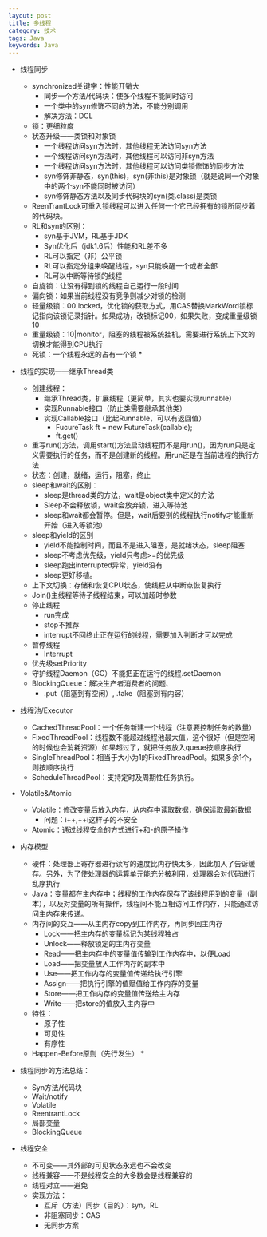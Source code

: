 ```yaml
---
layout: post
title: 多线程
category: 技术
tags: Java
keywords: Java
---
```


* 线程同步
    * synchronized关键字：性能开销大
        * 同步一个方法/代码块：使多个线程不能同时访问
        * 一个类中的syn修饰不同的方法，不能分别调用
        * 解决方法：DCL
    * 锁：更细粒度
    * 状态升级——类锁和对象锁
        * 一个线程访问syn方法时，其他线程无法访问syn方法
        * 一个线程访问syn方法时，其他线程可以访问非syn方法
        * 一个线程访问syn方法时，其他线程可以访问类锁修饰的同步方法
        * syn修饰非静态，syn(this)，syn(非this)是对象锁（就是说同一个对象中的两个syn不能同时被访问）
        * syn修饰静态方法以及同步代码块的syn(类.class)是类锁
    * ReenTrantLock可重入锁线程可以进入任何一个它已经拥有的锁所同步着的代码块。
    * RL和syn的区别：
        * syn基于JVM，RL基于JDK
        * Syn优化后（jdk1.6后）性能和RL差不多
        * RL可以指定（非）公平锁
        * RL可以指定分组来唤醒线程，syn只能唤醒一个或者全部
        * RL可以中断等待锁的线程
    * 自旋锁：让没有得到锁的线程自己运行一段时间
    * 偏向锁：如果当前线程没有竞争则减少对锁的检测
    * 轻量级锁：00|locked，优化锁的获取方式，用CAS替换MarkWord锁标记指向该锁记录指针。如果成功，改锁标记00，如果失败，变成重量级锁10
    * 重量级锁：10|monitor，阻塞的线程被系统挂机，需要进行系统上下文的切换才能得到CPU执行
    * 死锁：一个线程永远的占有一个锁
        * 

* 线程的实现——继承Thread类
    * 创建线程：
        * 继承Thread类，扩展线程（更简单，其实也要实现runnable）
        * 实现Runnable接口（防止类需要继承其他类）
        * 实现Callable接口（比起Runnable，可以有返回值）
            * FucureTask<Integer> ft = new FutureTask(callable);
            * ft.get()
    * 重写run()方法，调用start()方法启动线程而不是用run()，因为run只是定义需要执行的任务，而不是创建新的线程。用run还是在当前进程的执行方法
    * 状态：创建，就绪，运行，阻塞，终止
    * sleep和wait的区别：
        * sleep是thread类的方法，wait是object类中定义的方法
        * Sleep不会释放锁，wait会放弃锁，进入等待池
        * sleep和wait都会暂停。但是，wait后要别的线程执行notify才能重新开始（进入等锁池）
    * sleep和yield的区别
        * yield不能控制时间，而且不是进入阻塞，是就绪状态，sleep阻塞
        * sleep不考虑优先级，yield只考虑>=的优先级
        * sleep跑出interrupted异常，yield没有
        * sleep更好移植。
    * 上下文切换：存储和恢复CPU状态，使线程从中断点恢复执行
    * Join()主线程等待子线程结束，可以加超时参数
    * 停止线程
        * run完成
        * stop不推荐
        * interrupt不回终止正在运行的线程，需要加入判断才可以完成
    * 暂停线程
        * Interrupt
    * 优先级setPriority
    * 守护线程Daemon（GC）不能把正在运行的线程.setDaemon
    * BlockingQueue：解决生产者消费者的问题、
        * .put（阻塞到有空闲）, .take（阻塞到有内容）
* 线程池/Executor
    * CachedThreadPool：一个任务新建一个线程（注意要控制任务的数量）
    * FixedThreadPool：线程数不能超过线程池最大值，这个很好（但是空闲的时候也会消耗资源）如果超过了，就把任务放入queue按顺序执行
    * SingleThreadPool：相当于大小为1的FixedThreadPool。如果多余1个，则按顺序执行
    * ScheduleThreadPool：支持定时及周期性任务执行。
* Volatile&Atomic
    * Volatile：修改变量后放入内存，从内存中读取数据，确保读取最新数据
        * 问题：i++,++i这样子的不安全
    * Atomic：通过线程安全的方式进行+和-的原子操作
* 内存模型
    * 硬件：处理器上寄存器进行读写的速度比内存快太多，因此加入了告诉缓存。另外，为了使处理器的运算单元能充分被利用，处理器会对代码进行乱序执行
    * Java：变量都在主内存中；线程的工作内存保存了该线程用到的变量（副本），以及对变量的所有操作，线程间不能互相访问工作内存，只能通过访问主内存来传递。
    * 内存间的交互——从主内存copy到工作内存，再同步回主内存
        * Lock——把主内存的变量标记为某线程独占
        * Unlock——释放锁定的主内存变量
        * Read——把主内存中的变量值传输到工作内存中，以便Load
        * Load——把变量放入工作内存的副本中
        * Use——把工作内存的变量值传递给执行引擎
        * Assign——把执行引擎的值赋值给工作内存的变量
        * Store——把工作内存的变量值传送给主内存
        * Write——把store的值放入主内存中
    * 特性：
        * 原子性
        * 可见性
        * 有序性
    * Happen-Before原则（先行发生）
        * 

* 线程同步的方法总结：
    * Syn方法/代码块
    * Wait/notify
    * Volatile
    * ReentrantLock
    * 局部变量
    * BlockingQueue
* 线程安全
    * 不可变——其外部的可见状态永远也不会改变
    * 线程兼容——不是线程安全的大多数会是线程兼容的
    * 线程对立——避免
    * 实现方法：
        * 互斥（方法）同步（目的）：syn，RL
        * 非阻塞同步：CAS
        * 无同步方案